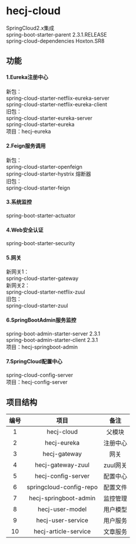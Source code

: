 
# hecj-cloud
SpringCloud2.x集成  
spring-boot-starter-parent 2.3.1.RELEASE  
spring-cloud-dependencies Hoxton.SR8

## 功能
#### 1.Eureka注册中心
  新包：  
  spring-cloud-starter-netflix-eureka-server  
  spring-cloud-starter-netflix-eureka-client  
  旧包：  
  spring-cloud-starter-eureka-server  
  spring-cloud-starter-eureka  
  项目：hecj-eureka
  
#### 2.Feign服务调用
  新包：  
  spring-cloud-starter-openfeign   
  spring-cloud-starter-hystrix 熔断器  
  旧包：  
  spring-cloud-starter-feign  
  
#### 3.系统监控
  spring-boot-starter-actuator
  
#### 4.Web安全认证
  spring-boot-starter-security
  
#### 5.网关
  新网关1：  
  spring-cloud-starter-gateway  
  新网关2：  
  spring-cloud-starter-netflix-zuul  
  旧包：  
  spring-cloud-starter-zuul  
 
#### 6.SpringBootAdmin服务监控
  spring-boot-admin-starter-server 2.3.1  
  spring-boot-admin-starter-client 2.3.1   
  项目：hecj-springboot-admin  
  
#### 7.SpringCloud配置中心  
   spring-cloud-config-server   
   项目：hecj-config-server  

## 项目结构
| 编号 | 项目| 备注|
| :-----:| :----: | :----: |
| 1 | hecj-cloud | 父模块 |
| 2 | hecj-eureka | 注册中心 |
| 3 | hecj-gateway | 网关 |
| 4 | hecj-gateway-zuul | zuul网关 |
| 5 | hecj-config-server | 配置中心 |
| 6 | springcloud-config-repo | 配置文件 |
| 7 | hecj-springboot-admin | 监控管理 |
| 8 | hecj-user-model | 用户模型 |
| 9 | hecj-user-service | 用户服务 |
| 10 | hecj-article-service | 文章服务 |

